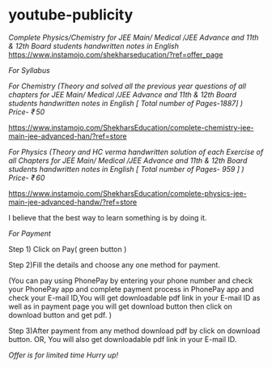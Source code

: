 # youtube-publicity

*Complete Physics/Chemistry for JEE Main/ Medical /JEE Advance and 11th & 12th Board students handwritten notes in English*
https://www.instamojo.com/shekharseducation/?ref=offer_page


*For Syllabus*

*For Chemistry (Theory and solved all the previous year questions of all chapters for JEE Main/ Medical /JEE Advance and 11th & 12th Board students handwritten notes in English [ Total number of Pages-1887] )*
*Price- ₹ 50*

https://www.instamojo.com/ShekharsEducation/complete-chemistry-jee-main-jee-advanced-han/?ref=store

*For Physics (Theory and  HC verma handwritten solution of each Exercise of all Chapters for JEE Main/ Medical /JEE Advance and 11th & 12th Board students  handwritten notes in English [ Total number of Pages- 959 ] )*
*Price- ₹ 60*

https://www.instamojo.com/ShekharsEducation/complete-physics-jee-main-jee-advanced-handw/?ref=store

I believe that the best way to learn something is by doing it.

*For Payment* 

Step 1) Click on Pay( green button )

Step 2)Fill the details and choose any one method for payment.

(You can pay using PhonePay by entering your phone number and check your PhonePay app and complete payment process in PhonePay  app and check your E-mail ID,You will get downloadable pdf link in your E-mail ID as well as in payment page you will get download button then click on download button and get pdf. )

Step 3)After payment from any method download pdf by click on download button.
 OR,
You will also get downloadable pdf link in your E-mail ID.

*Offer is for limited time*
*Hurry up!*
